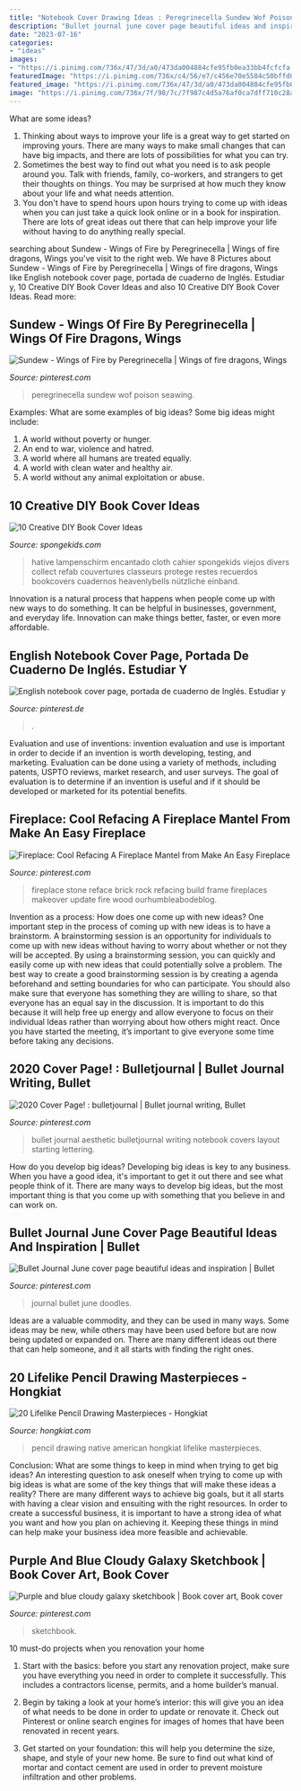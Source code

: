 ```yaml
---
title: "Notebook Cover Drawing Ideas : Peregrinecella Sundew Wof Poison Seawing"
description: "Bullet journal june cover page beautiful ideas and inspiration"
date: "2023-07-16"
categories:
- "ideas"
images:
- "https://i.pinimg.com/736x/47/3d/a0/473da004884cfe95fb0ea33bb4fcfcfa.jpg"
featuredImage: "https://i.pinimg.com/736x/c4/56/e7/c456e70e5584c50bffd0b23492c2934e.jpg"
featured_image: "https://i.pinimg.com/736x/47/3d/a0/473da004884cfe95fb0ea33bb4fcfcfa.jpg"
image: "https://i.pinimg.com/736x/7f/98/7c/7f987c4d5a76af0ca7dff710c28a0606.jpg"
---
```



What are some ideas?
1. Thinking about ways to improve your life is a great way to get started on improving yours. There are many ways to make small changes that can have big impacts, and there are lots of possibilities for what you can try.
2. Sometimes the best way to find out what you need is to ask people around you. Talk with friends, family, co-workers, and strangers to get their thoughts on things. You may be surprised at how much they know about your life and what needs attention.
3. You don't have to spend hours upon hours trying to come up with ideas when you can just take a quick look online or in a book for inspiration. There are lots of great ideas out there that can help improve your life without having to do anything really special.

	

		
searching about Sundew - Wings of Fire by Peregrinecella | Wings of fire dragons, Wings you've visit to the right web. We have 8 Pictures about Sundew - Wings of Fire by Peregrinecella | Wings of fire dragons, Wings like English notebook cover page, portada de cuaderno de Inglés. Estudiar y, 10 Creative DIY Book Cover Ideas and also 10 Creative DIY Book Cover Ideas. Read more:
		
    
## Sundew - Wings Of Fire By Peregrinecella | Wings Of Fire Dragons, Wings

<img loading=lazy src="https://i.pinimg.com/736x/77/75/ab/7775ab4ea7e18cc20daac78c73160286.jpg" onerror="this.onerror=null;this.src='https://tse1.mm.bing.net/th?id=OIP.oCnfIFgCsjvtzZlzSA8drwHaE9&amp;pid=15.1';" alt="Sundew - Wings of Fire by Peregrinecella | Wings of fire dragons, Wings">

_Source: pinterest.com_

>peregrinecella sundew wof poison seawing. 

	

Examples: What are some examples of big ideas?
Some big ideas might include: 
1. A world without poverty or hunger.
2. An end to war, violence and hatred.
3. A world where all humans are treated equally.
4. A world with clean water and healthy air.
5. A world without any animal exploitation or abuse.

    
## 10 Creative DIY Book Cover Ideas

<img loading=lazy src="https://spongekids.com/wp-content/uploads/2014/09/diy-book-cover-ideas/8-cute-book-covers-for-girls.jpg" onerror="this.onerror=null;this.src='https://tse1.mm.bing.net/th?id=OIP.bBygi3Keh8mPW5Fc2Dv8rwHaJ4&amp;pid=15.1';" alt="10 Creative DIY Book Cover Ideas">

_Source: spongekids.com_

>hative lampenschirm encantado cloth cahier spongekids viejos divers collect refab couvertures classeurs protege restes recuerdos bookcovers cuadernos heavenlybells nützliche einband. 

	

Innovation is a natural process that happens when people come up with new ways to do something. It can be helpful in businesses, government, and everyday life. Innovation can make things better, faster, or even more affordable.

    
## English Notebook Cover Page, Portada De Cuaderno De Inglés. Estudiar Y

<img loading=lazy src="https://i.pinimg.com/736x/8a/ba/45/8aba453019d93db0dcb9fb0ac52196a8.jpg" onerror="this.onerror=null;this.src='https://tse3.mm.bing.net/th?id=OIP.YDRzC5hot7gExOFUDEcWvAHaJ3&amp;pid=15.1';" alt="English notebook cover page, portada de cuaderno de Inglés. Estudiar y">

_Source: pinterest.de_

>. 

	

Evaluation and use of inventions:
invention evaluation and use is important in order to decide if an invention is worth developing, testing, and marketing. Evaluation can be done using a variety of methods, including patents, USPTO reviews, market research, and user surveys. The goal of evaluation is to determine if an invention is useful and if it should be developed or marketed for its potential benefits.

    
## Fireplace: Cool Refacing A Fireplace Mantel From Make An Easy Fireplace

<img loading=lazy src="https://i.pinimg.com/736x/26/c7/0a/26c70a2364b6a420904c6f22c91caac5.jpg" onerror="this.onerror=null;this.src='https://tse3.mm.bing.net/th?id=OIP.nDZnqb6i5G9ViupyDqcBkwHaK8&amp;pid=15.1';" alt="Fireplace: Cool Refacing A Fireplace Mantel from Make An Easy Fireplace">

_Source: pinterest.com_

>fireplace stone reface brick rock refacing build frame fireplaces makeover update fire wood ourhumbleabodeblog. 

	

Invention as a process: How does one come up with new ideas?
One important step in the process of coming up with new ideas is to have a brainstorm. A brainstorming session is an opportunity for individuals to come up with new ideas without having to worry about whether or not they will be accepted. By using a brainstorming session, you can quickly and easily come up with new ideas that could potentially solve a problem. 
The best way to create a good brainstorming session is by creating a agenda beforehand and setting boundaries for who can participate. You should also make sure that everyone has something they are willing to share, so that everyone has an equal say in the discussion. It is important to do this because it will help free up energy and allow everyone to focus on their individual Ideas rather than worrying about how others might react. Once you have started the meeting, it’s important to give everyone some time before taking any decisions.

    
## 2020 Cover Page! : Bulletjournal | Bullet Journal Writing, Bullet

<img loading=lazy src="https://i.pinimg.com/736x/7f/98/7c/7f987c4d5a76af0ca7dff710c28a0606.jpg" onerror="this.onerror=null;this.src='https://tse2.mm.bing.net/th?id=OIP.V_CgdR93LZH7m0VCQhqJcgHaJ4&amp;pid=15.1';" alt="2020 Cover Page! : bulletjournal | Bullet journal writing, Bullet">

_Source: pinterest.com_

>bullet journal aesthetic bulletjournal writing notebook covers layout starting lettering. 

	

How do you develop big ideas?
Developing big ideas is key to any business. When you have a good idea, it's important to get it out there and see what people think of it. There are many ways to develop big ideas, but the most important thing is that you come up with something that you believe in and can work on.

    
## Bullet Journal June Cover Page Beautiful Ideas And Inspiration | Bullet

<img loading=lazy src="https://i.pinimg.com/736x/c4/56/e7/c456e70e5584c50bffd0b23492c2934e.jpg" onerror="this.onerror=null;this.src='https://tse2.mm.bing.net/th?id=OIP.KIiUf_4cNelJa6dQhdHqvAHaJ3&amp;pid=15.1';" alt="Bullet Journal June cover page beautiful ideas and inspiration | Bullet">

_Source: pinterest.com_

>journal bullet june doodles. 

	

Ideas are a valuable commodity, and they can be used in many ways. Some ideas may be new, while others may have been used before but are now being updated or expanded on. There are many different ideas out there that can help someone, and it all starts with finding the right ones.

    
## 20 Lifelike Pencil Drawing Masterpieces - Hongkiat

<img loading=lazy src="https://assets.hongkiat.com/uploads/pencil-artworks/native-american.jpg" onerror="this.onerror=null;this.src='https://tse3.mm.bing.net/th?id=OIP.pAldG8ulWXCxVYEF1c9tRgHaKq&amp;pid=15.1';" alt="20 Lifelike Pencil Drawing Masterpieces - Hongkiat">

_Source: hongkiat.com_

>pencil drawing native american hongkiat lifelike masterpieces. 

	

Conclusion: What are some things to keep in mind when trying to get big ideas?
An interesting question to ask oneself when trying to come up with big ideas is what are some of the key things that will make these ideas a reality? There are many different ways to achieve big goals, but it all starts with having a clear vision and ensuiting with the right resources. In order to create a successful business, it is important to have a strong idea of what you want and how you plan on achieving it. Keeping these things in mind can help make your business idea more feasible and achievable.

    
## Purple And Blue Cloudy Galaxy Sketchbook | Book Cover Art, Book Cover

<img loading=lazy src="https://i.pinimg.com/736x/47/3d/a0/473da004884cfe95fb0ea33bb4fcfcfa.jpg" onerror="this.onerror=null;this.src='https://tse2.mm.bing.net/th?id=OIP.2STSGLax_NTZQq5SpJWJkwHaJ3&amp;pid=15.1';" alt="Purple and blue cloudy galaxy sketchbook | Book cover art, Book cover">

_Source: pinterest.com_

>sketchbook. 

	

10 must-do projects when you renovation your home
1. Start with the basics: before you start any renovation project, make sure you have everything you need in order to complete it successfully. This includes a contractors license, permits, and a home builder’s manual.
2. Begin by taking a look at your home’s interior: this will give you an idea of what needs to be done in order to update or renovate it. Check out Pinterest or online search engines for images of homes that have been renovated in recent years.

3. Get started on your foundation: this will help you determine the size, shape, and style of your new home. Be sure to find out what kind of mortar and contact cement are used in order to prevent moisture infiltration and other problems.


